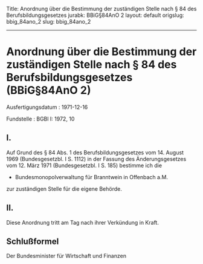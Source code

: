 Title: Anordnung über die Bestimmung der zuständigen Stelle nach § 84 des Berufsbildungsgesetzes
jurabk: BBiG§84AnO 2
layout: default
origslug: bbig_84ano_2
slug: bbig_84ano_2

---

# Anordnung über die Bestimmung der zuständigen Stelle nach § 84 des Berufsbildungsgesetzes (BBiG§84AnO 2)

Ausfertigungsdatum
:   1971-12-16

Fundstelle
:   BGBl I: 1972, 10



## I.

Auf Grund des § 84 Abs. 1 des Berufsbildungsgesetzes vom 14. August
1969 (Bundesgesetzbl. I S. 1112) in der Fassung des Änderungsgesetzes
vom 12. März 1971 (Bundesgesetzbl. I S. 185) bestimme ich die

*   Bundesmonopolverwaltung für Branntwein in Offenbach a.M.



zur zuständigen Stelle für die eigene Behörde.


## II.

Diese Anordnung tritt am Tag nach ihrer Verkündung in Kraft.


## Schlußformel

Der Bundesminister für Wirtschaft und Finanzen

